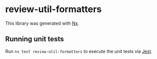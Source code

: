 # review-util-formatters

This library was generated with [Nx](https://nx.dev).

## Running unit tests

Run `nx test review-util-formatters` to execute the unit tests via [Jest](https://jestjs.io).
